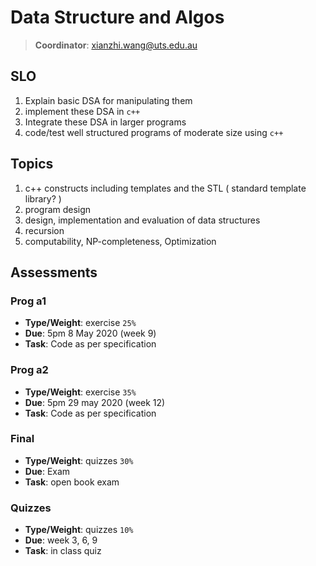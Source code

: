 # Data Structure and Algos

> **Coordinator**: xianzhi.wang@uts.edu.au

## SLO

1. Explain basic DSA for manipulating them
2. implement these DSA in `c++`
3. Integrate these DSA in larger programs
4. code/test well structured programs of moderate size using `c++`

## Topics

1. c++ constructs including templates and the STL ( standard template library? )
2. program design
3. design, implementation and evaluation of data structures
4. recursion
5. computability, NP-completeness, Optimization

## Assessments

### Prog a1

- **Type/Weight**: exercise `25%`
- **Due**: 5pm 8 May 2020 (week 9)
- **Task**: Code as per specification

### Prog a2

- **Type/Weight**: exercise `35%`
- **Due**: 5pm 29 may 2020 (week 12)
- **Task**: Code as per specification

### Final

- **Type/Weight**: quizzes `30%` 
- **Due**: Exam
- **Task**: open book exam

### Quizzes

- **Type/Weight**: quizzes `10%`
- **Due**: week 3, 6, 9
- **Task**: in class quiz

